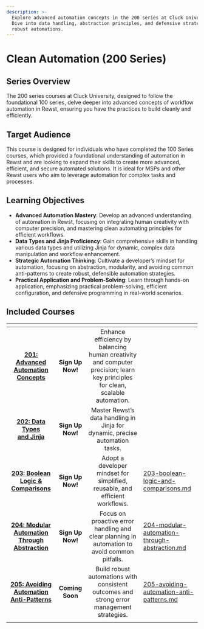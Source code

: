 ```yaml
---
description: >-
  Explore advanced automation concepts in the 200 series at Cluck University.
  Dive into data handling, abstraction principles, and defensive strategies for
  robust automations.
---
```


# Clean Automation (200 Series)

## Series Overview

The 200 series courses at Cluck University, designed to follow the foundational 100 series, delve deeper into advanced concepts of workflow automation in Rewst, ensuring you have the practices to build cleanly and efficiently.

## **Target Audience**

This course is designed for individuals who have completed the 100 Series courses, which provided a foundational understanding of automation in Rewst and are looking to expand their skills to create more advanced, efficient, and secure automated solutions. It is ideal for MSPs and other Rewst users who aim to leverage automation for complex tasks and processes.

## Learning Objectives

* **Advanced Automation Mastery**: Develop an advanced understanding of automation in Rewst, focusing on integrating human creativity with computer precision, and mastering clean automating principles for efficient workflows.
* **Data Types and Jinja Proficiency**: Gain comprehensive skills in handling various data types and utilizing Jinja for dynamic, complex data manipulation and workflow enhancement.
* **Strategic Automation Thinking**: Cultivate a developer’s mindset for automation, focusing on abstraction, modularity, and avoiding common anti-patterns to create robust, defensible automation strategies.
* **Practical Application and Problem-Solving**: Learn through hands-on application, emphasizing practical problem-solving, efficient configuration, and defensive programming in real-world scenarios.

## **Included Courses**

<table data-view="cards"><thead><tr><th align="center"></th><th align="center"></th><th align="center"></th><th data-hidden data-card-target data-type="content-ref"></th></tr></thead><tbody><tr><td align="center"><a href="201-advanced-automation-concepts.md"><strong>201: Advanced</strong> </a><a href="201-advanced-automation-concepts.md"><strong>Automation Concepts</strong></a></td><td align="center"><strong>Sign Up Now!</strong></td><td align="center">Enhance efficiency by balancing human creativity and computer precision; learn key principles for clean, scalable automation.</td><td></td></tr><tr><td align="center"><a href="202-data-types-and-jinja.md"><strong>202: Data Types</strong><br><strong>and Jinja</strong></a></td><td align="center"><strong>Sign Up Now!</strong></td><td align="center">Master Rewst’s data handling in Jinja for dynamic, precise automation tasks.</td><td></td></tr><tr><td align="center"><a href="204-modular-automation-through-abstraction.md"><strong>203: Boolean Logic &#x26; Comparisons</strong> </a></td><td align="center"><strong>Sign Up Now!</strong></td><td align="center">Adopt a developer mindset for simplified, reusable, and efficient workflows.</td><td><a href="203-boolean-logic-and-comparisons.md">203-boolean-logic-and-comparisons.md</a></td></tr><tr><td align="center"><a href="205-avoiding-automation-anti-patterns.md"><strong>204: Modular Automation Through Abstraction</strong> </a></td><td align="center"><strong>Sign Up Now!</strong></td><td align="center">Focus on proactive error handling and clear planning in automation to avoid common pitfalls.</td><td><a href="204-modular-automation-through-abstraction.md">204-modular-automation-through-abstraction.md</a></td></tr><tr><td align="center"><a href="205-avoiding-automation-anti-patterns.md"><strong>205: Avoiding Automation Anti-Patterns</strong></a></td><td align="center"><strong>Coming Soon</strong></td><td align="center">Build robust automations with consistent outcomes and strong error management strategies.</td><td><a href="205-avoiding-automation-anti-patterns.md">205-avoiding-automation-anti-patterns.md</a></td></tr><tr><td align="center"></td><td align="center"></td><td align="center"></td><td></td></tr></tbody></table>

###
